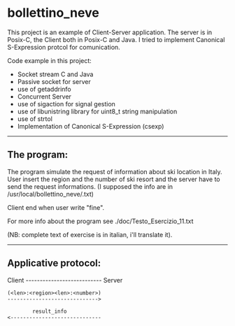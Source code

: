 # bollettino_neve

This project is an example of Client-Server application.
The server is in Posix-C, the Client both in Posix-C and Java.
I tried to implement Canonical S-Expression protcol for comunication.

Code example in this project:
- Socket stream C and Java
- Passive socket for server
- use of getaddrinfo
- Concurrent Server
- use of sigaction for signal gestion
- use of libunistring library for uint8_t string manipulation
- use of strtol
- Implementation of Canonical S-Expression (csexp)

___
## The program:

The program simulate the request of information about ski location in Italy.
User insert the region and the number of ski resort and the server have to send the request informations.
(I supposed the info are in /usr/local/bollettino_neve/<region>.txt)

Client end when user write "fine".

For more info about the program see ./doc/Testo_Esercizio_11.txt

(NB: complete text of exercise is in italian, i'll translate it).

___
## Applicative protocol:

Client --------------------------- Server

    (<len>:<region><len>:<number>)
    ----------------------------->

            result_info
    <-----------------------------
